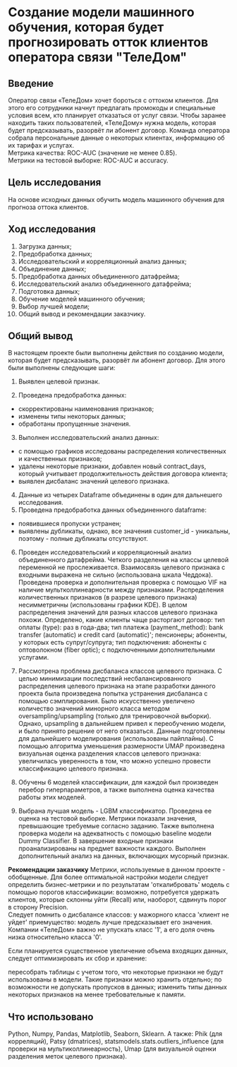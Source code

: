# Создание модели машинного обучения, которая будет прогнозировать отток клиентов оператора связи "ТелеДом"

## Введение
Оператор связи «ТелеДом» хочет бороться с оттоком клиентов. Для этого его сотрудники начнут предлагать промокоды и специальные условия всем, кто планирует отказаться от услуг связи. Чтобы заранее находить таких пользователей, «ТелеДому» нужна модель, которая будет предсказывать, разорвёт ли абонент договор. Команда оператора собрала персональные данные о некоторых клиентах, информацию об их тарифах и услугах. <br>
Метрика качества: ROC-AUC (значение не менее 0.85).<br>
Метрики на тестовой выборке: ROC-AUC и accuracy.

## Цель исследования
На основе исходных данных обучить модель машинного обучения для прогноза оттока клиентов.

## Ход исследования
1. Загрузка данных;
2. Предобработка данных;
3. Исследовательский и корреляционный анализ данных;
4. Объединение данных;
5. Предобработка данных объединенного датафрейма;
6. Исследовательский анализ объединенного датафрейма;
7. Подготовка данных;
8. Обучение моделей машинного обучения;
9. Выбор лучшей модели;
10. Общий вывод и рекомендации заказчику.

## Общий вывод
В настоящем проекте были выполнены действия по созданию модели, которая будет предсказывать, разорвёт ли абонент договор. Для этого были выполнены следующие шаги:
1. Выявлен целевой признак.

2. Проведена предобработка данных:
- скорректированы наименования признаков;
- изменены типы некоторых данных;
- обработаны пропущенные значения.

3. Выполнен исследовательский анализ данных:
- с помощью графиков исследованы распределения количественных и качественных признаков;
- удалены некоторые признаки, добавлен новый contract_days, который учитывает продолжительность действия договора клиента;
- выявлен дисбаланс значений целевого признака.

4. Данные из четырех Dataframe объединены в один для дальнешего исследования.
5. Проведена предобработка данных объединенного dataframe:
- появившиеся пропуски устранен;
- выявлены дубликаты, однако, все значения customer_id - уникальны, поэтому - полные дубликаты отсутствуют.

6. Проведен исследовательский и корреляционный анализ объединенного датафрейма.
Четкого разделения на классы целевой переменной не прослеживается. Взаимосвязь целевого признака с входными выражена не сильно (использована шкала Чеддока).
Проведена проверка и дополнительная проверка с помощью VIF на наличие мультколлинеарности между признаками.
Распределения количественных признаков (в разрезе целевого признака) несимметричны (использованы графики KDE). В целом распределения значений для разных классов целевого признака похожи.
Определено, какие клиенты чаще расторгают договор:
тип оплаты (type): раз в года-два; тип платежа (payment_method): bank transfer (automatic) и credit card (automatic)'; пенсионеры; абоненты, у которых есть супруг/супруга; тип подключения: абоненты с оптоволокном (fiber optic); с подключенными дополнительными услугами.

7. Рассмотрена проблема дисбаланса классов целевого признака.
С целью минимизации последствий несбалансированного распределения целевого признака на этапе разработки данного проекта была произведена попытка устранения дисбаланса с помощью сэмплирования. Было искусственно увеличено количество значений минорного класса методом oversampling/upsampling (только для тренировочной выборки). Однако, upsampling в дальнейшем привел к переобучению модели, и было принято решение от него отказаться.
Данные подготовлены для дальнейшего моделирования (использованы пайплайны).
С помощью алгоритма уменьшения размерности UMAP произведена визуальная оценка разделения классов целевого признака: увеличилась уверенность в том, что можно успешно провести классификацию целевого признака.

8. Обучены 6 моделей классификации, для каждой был произведен перебор гиперпараметров, а также выполнена оценка качества работы этих моделей.

9. Выбрана лучшая модель - LGBM классификатор. Проведена ее оценка на тестовой выборке. Метрики показали значения, превышающие требуемые согласно заданию.
Также выполнена проверка модели на адекватность с помощью baseline модели Dummy Classifier.
В завершение входные признаки проанализированы на предмет важности каждого. Выполнен дополнительный анализ на данных, включающих мусорный признак.

**Рекомендации заказчику**
Метрики, используемые в данном проекте - обобщенные. Для более оптимальной настройки модели следует определить бизнес-метрики и по результатам 'откалибровать' модель с помощью порогов классификации: возможно, потребуется удержать клиентов, которые склонны уйти (Recall) или, наоборот, сдвинуть порог в сторону Precision. <br>
Следует помнить о дисбалансе классов: у мажорного класса 'клиент не уйдет' приемущество: модель лучше предсказывает его значения. Компании «ТелеДом» важно не упускать класс '1', а его доля очень низка относительно класса '0'.

Если планируется существенное увеличение объема входящих данных, следует оптимизировать их сбор и хранение:

пересобрать таблицы с учетом того, что некоторые признаки не будут использованы в модели. Такие признаки можно хранить отдельно;
по возможности не допускать пропусков в данных;
изменить типы данных некоторых признаков на менее требовательные к памяти.

## Что использовано
Python, Numpy, Pandas, Matplotlib, Seaborn, Sklearn.
А также: Phik (для корреляций), Patsy (dmatrices), statsmodels.stats.outliers_influence (для проверки на мультиколлинеарность), Umap (для визуальной оценки разделения меток целевого признака).
